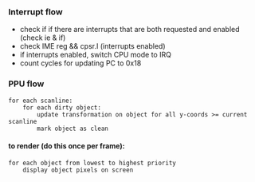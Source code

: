 
### Interrupt flow

- check if if there are interrupts that are both requested and enabled (check ie & if)
- check IME reg && cpsr.I (interrupts enabled)
- if interrupts enabled, switch CPU mode to IRQ
- count cycles for updating PC to 0x18


### PPU flow

```
for each scanline:
    for each dirty object:
        update transformation on object for all y-coords >= current scanline
        mark object as clean
```
#### to render (do this once per frame):
```
for each object from lowest to highest priority
    display object pixels on screen
```